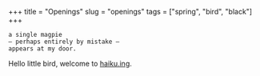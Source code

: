 +++
title = "Openings"
slug = "openings"
tags = ["spring", "bird", "black"]
+++

```
a single magpie
— perhaps entirely by mistake —
appears at my door.
```

<!--more-->

Hello little bird, welcome to [haiku.ing](/).
